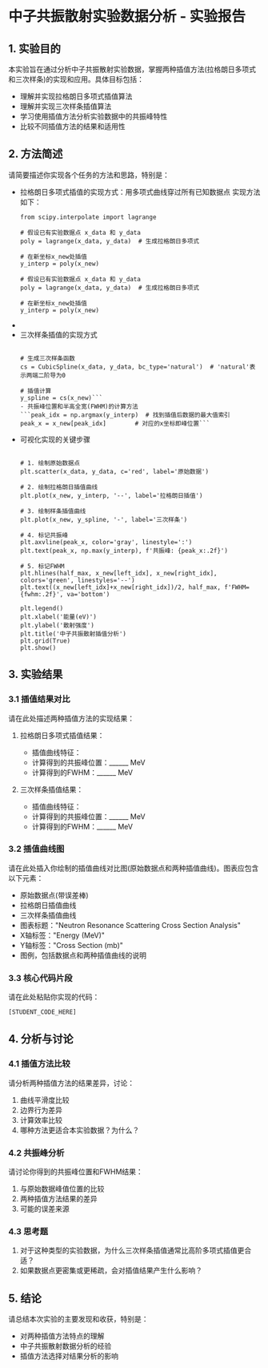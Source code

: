 # 中子共振散射实验数据分析 - 实验报告

## 1. 实验目的

本实验旨在通过分析中子共振散射实验数据，掌握两种插值方法(拉格朗日多项式和三次样条)的实现和应用。具体目标包括：

- 理解并实现拉格朗日多项式插值算法
- 理解并实现三次样条插值算法
- 学习使用插值方法分析实验数据中的共振峰特性
- 比较不同插值方法的结果和适用性

## 2. 方法简述

请简要描述你实现各个任务的方法和思路，特别是：

- 拉格朗日多项式插值的实现方式：用多项式曲线穿过所有已知数据点
  实现方法如下：
  ```
  from scipy.interpolate import lagrange

  # 假设已有实验数据点 x_data 和 y_data
  poly = lagrange(x_data, y_data)  # 生成拉格朗日多项式

  # 在新坐标x_new处插值
  y_interp = poly(x_new) 

  # 假设已有实验数据点 x_data 和 y_data
  poly = lagrange(x_data, y_data)  # 生成拉格朗日多项式

  # 在新坐标x_new处插值
  y_interp = poly(x_new) 
  ```
-
- 三次样条插值的实现方式
  ```from scipy.interpolate import CubicSpline

  # 生成三次样条函数
  cs = CubicSpline(x_data, y_data, bc_type='natural')  # 'natural'表示两端二阶导为0

  # 插值计算
  y_spline = cs(x_new)```
  - 共振峰位置和半高全宽(FWHM)的计算方法
  ```peak_idx = np.argmax(y_interp)  # 找到插值后数据的最大值索引
  peak_x = x_new[peak_idx]        # 对应的x坐标即峰位置```
- 可视化实现的关键步骤
  ```plt.figure(figsize=(10,6))

  # 1. 绘制原始数据点
  plt.scatter(x_data, y_data, c='red', label='原始数据')

  # 2. 绘制拉格朗日插值曲线
  plt.plot(x_new, y_interp, '--', label='拉格朗日插值')

  # 3. 绘制样条插值曲线
  plt.plot(x_new, y_spline, '-', label='三次样条')

  # 4. 标记共振峰
  plt.axvline(peak_x, color='gray', linestyle=':')
  plt.text(peak_x, np.max(y_interp), f'共振峰: {peak_x:.2f}')

  # 5. 标记FWHM
  plt.hlines(half_max, x_new[left_idx], x_new[right_idx], colors='green', linestyles='--')
  plt.text((x_new[left_idx]+x_new[right_idx])/2, half_max, f'FWHM={fwhm:.2f}', va='bottom')

  plt.legend()
  plt.xlabel('能量(eV)')
  plt.ylabel('散射强度')
  plt.title('中子共振散射插值分析')
  plt.grid(True)
  plt.show()
  ```

## 3. 实验结果

### 3.1 插值结果对比

请在此处描述两种插值方法的实现结果：

1. 拉格朗日多项式插值结果：
   - 插值曲线特征：
   - 计算得到的共振峰位置：______ MeV
   - 计算得到的FWHM：______ MeV

2. 三次样条插值结果：
   - 插值曲线特征：
   - 计算得到的共振峰位置：______ MeV
   - 计算得到的FWHM：______ MeV

### 3.2 插值曲线图

请在此处插入你绘制的插值曲线对比图(原始数据点和两种插值曲线)。图表应包含以下元素：

- 原始数据点(带误差棒)
- 拉格朗日插值曲线
- 三次样条插值曲线
- 图表标题："Neutron Resonance Scattering Cross Section Analysis"
- X轴标签："Energy (MeV)"
- Y轴标签："Cross Section (mb)"
- 图例，包括数据点和两种插值曲线的说明

### 3.3 核心代码片段

请在此处粘贴你实现的代码：

```python
[STUDENT_CODE_HERE]
```
## 4. 分析与讨论
### 4.1 插值方法比较
请分析两种插值方法的结果差异，讨论：

1. 曲线平滑度比较
2. 边界行为差异
3. 计算效率比较
4. 哪种方法更适合本实验数据？为什么？
### 4.2 共振峰分析
请讨论你得到的共振峰位置和FWHM结果：

1. 与原始数据峰值位置的比较
2. 两种插值方法结果的差异
3. 可能的误差来源
### 4.3 思考题
1. 对于这种类型的实验数据，为什么三次样条插值通常比高阶多项式插值更合适？
2. 如果数据点更密集或更稀疏，会对插值结果产生什么影响？
## 5. 结论
请总结本次实验的主要发现和收获，特别是：

- 对两种插值方法特点的理解
- 中子共振散射数据分析的经验
- 插值方法选择对结果分析的影响
